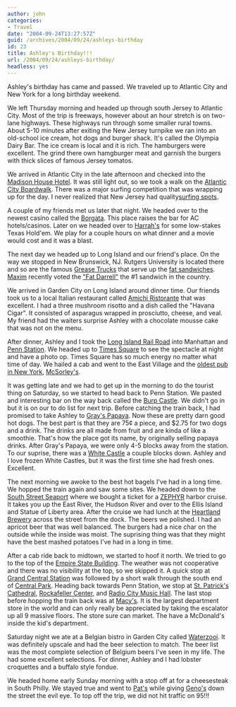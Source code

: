 ```yaml
---
author: john
categories:
- Travel
date: "2004-09-24T13:27:57Z"
guid: /archives/2004/09/24/ashleys-birthday
id: 23
title: Ashley's Birthday!!!
url: /2004/09/24/ashleys-birthday/
headless: yes
---
```


Ashley's birthday has came and passed. We traveled up to Atlantic City and New York for a long birthday weekend.

We left Thursday morning and headed up through south Jersey to Atlantic City. Most of the trip is freeways, however about an hour stretch is on two-lane highways. These highways run through some smaller rural towns. About 5-10 minutes after exiting the New Jersey turnpike we ran into an old-school ice cream, hot dogs and burger shack. It's called the Olympia Dairy Bar. The ice cream is local and it is rich. The hamburgers were excellent. The grind there own hamgburger meat and garnish the burgers with thick slices of famous Jersey tomatos.

We arrived in Atlantic City in the late afternoon and checked into the [Madison House Hotel](http://travel.yahoo.com/p-hotel-398249-madison_house_hotel-i). It was still light out, so we took a walk on the [Atlantic City Boardwalk](http://www.atlanticcitynj.com). There was a major surfing competition that was wrapping up for the day. I never realized that New Jersey had quality[surfing spots](http://www.wannasurf.com/spot/North_America/USA_North_East/New_Jersey/). 

A couple of my friends met us later that night. We headed over to the newest casino called the [Borgata](http://www.theborgata.com). This place raises the bar for AC hotels/casinos. Later on we headed over to [Harrah's](http://www.harrahs.com/our_casinos/atl/index.html) for some low-stakes Texas Hold'em. We play for a couple hours on what dinner and a movie would cost and it was a blast.

The next day we headed up to Long Island and our friend's place. On the way we stopped in New Brunswick, NJ. Rutgers University is located there and so are the famous [Grease Trucks](http://media.innerjoin.net/g/gr/grease-trucks.wmv) that serve up the [fat sandwiches](http://abcnews.go.com/wire/US/ap20040818_2935.html). [Maxim](http://www.maximonline.com/grit/articles/article_5957.html) recently voted the ["Fat Darrell"](http://www.fatdarrell.com/) the #1 sandwich in the country.

We arrived in Garden City on Long Island around dinner time. Our friends took us to a local Italian restaurant called [Amichi Ristorante](http://dinesite.com/info/rstrnt-58143/?&t=60891) that was excellent. I had a three mushroom risotto and a dish called the "Havana Cigar". It consisted of asparagus wrapped in prosciutto, cheese, and veal. My friend had the waiters surprise Ashley with a chocolate mousse cake that was not on the menu.

After dinner, Ashley and I took the [Long Island Rail Road](http://www.lirr.org) into Manhattan and [Penn Station](http://www.amtrak.com/servlet/ContentServer?pagename=Amtrak/am2Station/Station_Page&cid=1080080552578&c=am2Station&ssid=98). We headed up to [Times Square](http://www.timessquare.com) to see the spectacle at night and have a photo op. Times Square has so much energy no matter what time of day. We hailed a cab and went to the East Village and the [oldest pub in New York](http://journalism.nyu.edu/pubzone/livewire/000090.php), [McSorley's](http://www.beeradvocate.com/beerfly/user_reviews/1585/). 

It was getting late and we had to get up in the morning to do the tourist thing on Saturday, so we started to head back to Penn Station. We pasted and interesting bar on the way back called the [Burp Castle](http://www.beeradvocate.com/beerfly/user_reviews/1908/). We didn't go in but it is on our to do list for next trip. Before catching the train back, I had promised to take Ashley to [Gray's Papaya](http://travel.yahoo.com/p-travelguide-2736153-gray_s_papaya_new_york_city-i). Now these are pretty darn good hot dogs. The best part is that they are 75¢ a piece, and $2.75 for two dogs and a drink. The drinks are all made from fruit and are kinda of like a smoothie. That's how the place got its name, by originally selling papaya drinks. After Gray's Papaya, we were only 4-5 blocks away from the station. To our suprise, there was a [White Castle](http://www.whitecastle.com) a couple blocks down. Ashley and I love frozen White Castles, but it was the first time she had fresh ones. Excellent. 

The next morning we awoke to the best hot bagels I've had in a long time. We hopped the train again and saw some sites. We headed down to the [South Street Seaport](http://www.southstreetseaport.com) where we bought a ticket for a [ZEPHYR](http://www.zephyrcruises.com) harbor cruise. It takes you up the East River, the Hudson River and over to the Ellis Island and Statue of Liberty area. After the cruise we had lunch at the [Heartland Brewery](http://www.heartlandbrewery.com) across the street from the dock. The beers we polished. I had an apricot beer that was well balanced. The burgers had a nice char on the outside while the inside was moist. The suprising thing was that they might have the best mashed potatoes I've had in a long in time.

After a cab ride back to midtown, we started to hoof it north. We tried to go to the top of the [Empire State Building](http://www.esbnyc.com). The weather was not cooperative and there was no visibility at the top, so we skipped it. A quick stop at [Grand Central Station](http://www.grandcentralterminal.com) was followed by a short walk through the south end of [Central Park](http://www.centralparknyc.org). Heading back towards Penn Station, we stop at [St. Patrick's Cathedral](http://www.ny-archdiocese.org/pastoral/cathedral_about.html), [Rockafeller Center](http://www.rockefellercenter.com/), and [Radio City Music Hall](http://www.radiocity.com). The last stop before hopping the train back was at [Macy's](http://www.macys.com/store/about/history/index_my.jsp?bhfv=7&bhfx=7.0%20%20r19&bhsh=1200&bhsw=1600&bhrf=http%3A%2F%2Fwww.macys.com%2Fstore%2Fabout%2Findex.jsp&bhqs=1). It is the largest department store in the world and can only really be appreciated by taking the escalator up all 9 massive floors. The store sure can market. The have a McDonald's inside the kid's department.

Saturday night we ate at a Belgian bistro in Garden City called [Waterzooi](http://www.waterzooi.com). It was definitely upscale and had the beer selection to match. The beer list was the most complete selection of Belgium beers I've seen in my life. The had some excellent selections. For dinner, Ashley and I had lobster croquettes and a buffalo style fondue.

We headed home early Sunday morning with a stop off at for a cheesesteak in South Philly. We stayed true and went to [Pat's](http://www.patskingofsteaks.com) while giving [Geno's](http://www.genosteaks.com) down the street the evil eye. To top off the trip, we did not hit traffic on 95!!!
